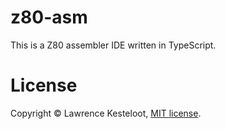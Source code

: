# z80-asm

This is a Z80 assembler IDE written in TypeScript.

# License

Copyright &copy; Lawrence Kesteloot, [MIT license](LICENSE).


